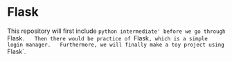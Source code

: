 # Flask

This repository will first include `python intermediate' before we go through `Flask`.  
Then there would be practice of `Flask`, which is a simple login manager.  
Furthermore, we will finally make a toy project using `Flask`.
